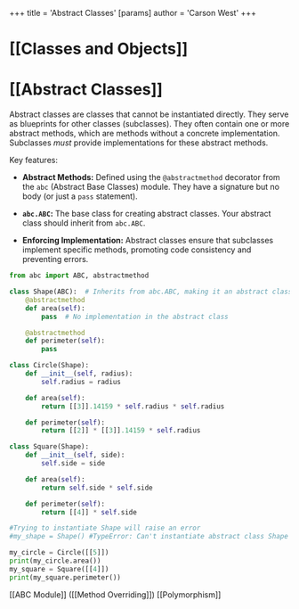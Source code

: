 +++
 title = 'Abstract Classes'
[params]
	author = 'Carson West'
+++
# [[Classes and Objects]]
# [[Abstract Classes]] 
Abstract classes are classes that cannot be instantiated directly.  They serve as blueprints for other classes (subclasses).  They often contain one or more abstract methods, which are methods without a concrete implementation. Subclasses *must* provide implementations for these abstract methods.

Key features:

* **Abstract Methods:** Defined using the `@abstractmethod` decorator from the `abc` (Abstract Base Classes) module.  They have a signature but no body (or just a `pass` statement).

* **`abc.ABC`:**  The base class for creating abstract classes.  Your abstract class should inherit from `abc.ABC`.

* **Enforcing Implementation:** Abstract classes ensure that subclasses implement specific methods, promoting code consistency and preventing errors.


```python
from abc import ABC, abstractmethod

class Shape(ABC):  # Inherits from abc.ABC, making it an abstract class
    @abstractmethod
    def area(self):
        pass  # No implementation in the abstract class

    @abstractmethod
    def perimeter(self):
        pass

class Circle(Shape):
    def __init__(self, radius):
        self.radius = radius

    def area(self):
        return [[3]].14159 * self.radius * self.radius

    def perimeter(self):
        return [[2]] * [[3]].14159 * self.radius

class Square(Shape):
    def __init__(self, side):
        self.side = side

    def area(self):
        return self.side * self.side

    def perimeter(self):
        return [[4]] * self.side

#Trying to instantiate Shape will raise an error
#my_shape = Shape() #TypeError: Can't instantiate abstract class Shape with abstract methods area, perimeter

my_circle = Circle([[5]])
print(my_circle.area())
my_square = Square([[4]])
print(my_square.perimeter())

```

[[ABC Module]]  ([[Method Overriding]]) [[Polymorphism]]
